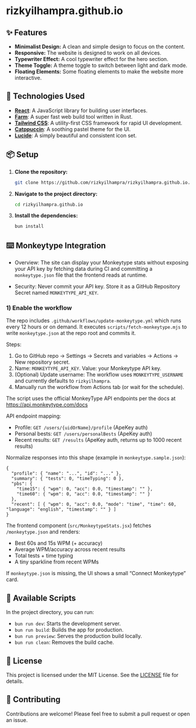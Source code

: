 # rizkyilhampra.github.io

## ✨ Features

*   **Minimalist Design:** A clean and simple design to focus on the content.
*   **Responsive:** The website is designed to work on all devices.
*   **Typewriter Effect:** A cool typewriter effect for the hero section.
*   **Theme Toggle:** A theme toggle to switch between light and dark mode.
*   **Floating Elements:** Some floating elements to make the website more interactive.

## 🚀 Technologies Used

*   **[React](https://react.dev/)**: A JavaScript library for building user interfaces.
*   **[Farm](https://farm-fe.github.io/)**: A super fast web build tool written in Rust.
*   **[Tailwind CSS](https://tailwindcss.com/)**: A utility-first CSS framework for rapid UI development.
*   **[Catppuccin](https://github.com/catppuccin/catppuccin)**: A soothing pastel theme for the UI.
*   **[Lucide](https://lucide.dev/)**: A simply beautiful and consistent icon set.

## 📦 Setup

1.  **Clone the repository:**

    ```bash
    git clone https://github.com/rizkyilhampra/rizkyilhampra.github.io.git
    ```

2.  **Navigate to the project directory:**

    ```bash
    cd rizkyilhampra.github.io
    ```

3.  **Install the dependencies:**

    ```bash
    bun install
    ```

## ⌨️ Monkeytype Integration

- Overview: The site can display your Monkeytype stats without exposing your API key by fetching data during CI and committing a `monkeytype.json` file that the frontend reads at runtime.

- Security: Never commit your API key. Store it as a GitHub Repository Secret named `MONKEYTYPE_API_KEY`.

### 1) Enable the workflow

The repo includes `.github/workflows/update-monkeytype.yml` which runs every 12 hours or on demand. It executes `scripts/fetch-monkeytype.mjs` to write `monkeytype.json` at the repo root and commits it.

Steps:

1. Go to GitHub repo → Settings → Secrets and variables → Actions → New repository secret.
2. Name: `MONKEYTYPE_API_KEY`. Value: your Monkeytype API key.
3. (Optional) Update username: The workflow uses `MONKEYTYPE_USERNAME` and currently defaults to `rizkyilhampra`.
4. Manually run the workflow from Actions tab (or wait for the schedule).

The script uses the official MonkeyType API endpoints per the docs at https://api.monkeytype.com/docs

API endpoint mapping:
- Profile: `GET /users/{uidOrName}/profile` (ApeKey auth)
- Personal bests: `GET /users/personalBests` (ApeKey auth)
- Recent results: `GET /results` (ApeKey auth, returns up to 1000 recent results)

Normalize responses into this shape (example in `monkeytype.sample.json`):

```
{
  "profile": { "name": "...", "id": "..." },
  "summary": { "tests": 0, "timeTyping": 0 },
  "pbs": {
    "time15": { "wpm": 0, "acc": 0.0, "timestamp": "" },
    "time60": { "wpm": 0, "acc": 0.0, "timestamp": "" }
  },
  "recent": [ { "wpm": 0, "acc": 0.0, "mode": "time", "time": 60, "language": "english", "timestamp": "" } ]
}
```

The frontend component (`src/MonkeytypeStats.jsx`) fetches `/monkeytype.json` and renders:
- Best 60s and 15s WPM (+ accuracy)
- Average WPM/accuracy across recent results
- Total tests + time typing
- A tiny sparkline from recent WPMs

If `monkeytype.json` is missing, the UI shows a small “Connect Monkeytype” card.


## 📜 Available Scripts

In the project directory, you can run:

*   `bun run dev`: Starts the development server.
*   `bun run build`: Builds the app for production.
*   `bun run preview`: Serves the production build locally.
*   `bun run clean`: Removes the build cache.

## 📝 License

This project is licensed under the MIT License. See the [LICENSE](LICENSE) file for details.

## 🤝 Contributing

Contributions are welcome! Please feel free to submit a pull request or open an issue.
